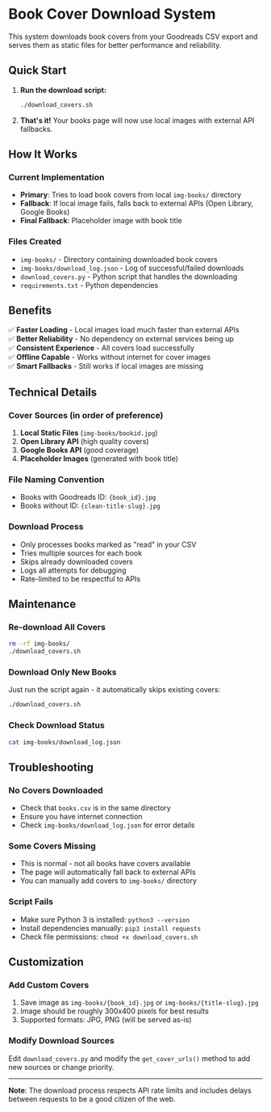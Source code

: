 # Book Cover Download System

This system downloads book covers from your Goodreads CSV export and serves them as static files for better performance and reliability.

## Quick Start

1. **Run the download script:**
   ```bash
   ./download_covers.sh
   ```

2. **That's it!** Your books page will now use local images with external API fallbacks.

## How It Works

### Current Implementation
- **Primary**: Tries to load book covers from local `img-books/` directory
- **Fallback**: If local image fails, falls back to external APIs (Open Library, Google Books)
- **Final Fallback**: Placeholder image with book title

### Files Created
- `img-books/` - Directory containing downloaded book covers
- `img-books/download_log.json` - Log of successful/failed downloads
- `download_covers.py` - Python script that handles the downloading
- `requirements.txt` - Python dependencies

## Benefits

✅ **Faster Loading** - Local images load much faster than external APIs  
✅ **Better Reliability** - No dependency on external services being up  
✅ **Consistent Experience** - All covers load successfully  
✅ **Offline Capable** - Works without internet for cover images  
✅ **Smart Fallbacks** - Still works if local images are missing  

## Technical Details

### Cover Sources (in order of preference)
1. **Local Static Files** (`img-books/bookid.jpg`)
2. **Open Library API** (high quality covers)
3. **Google Books API** (good coverage)
4. **Placeholder Images** (generated with book title)

### File Naming Convention
- Books with Goodreads ID: `{book_id}.jpg`
- Books without ID: `{clean-title-slug}.jpg`

### Download Process
- Only processes books marked as "read" in your CSV
- Tries multiple sources for each book
- Skips already downloaded covers
- Logs all attempts for debugging
- Rate-limited to be respectful to APIs

## Maintenance

### Re-download All Covers
```bash
rm -rf img-books/
./download_covers.sh
```

### Download Only New Books
Just run the script again - it automatically skips existing covers:
```bash
./download_covers.sh
```

### Check Download Status
```bash
cat img-books/download_log.json
```

## Troubleshooting

### No Covers Downloaded
- Check that `books.csv` is in the same directory
- Ensure you have internet connection
- Check `img-books/download_log.json` for error details

### Some Covers Missing
- This is normal - not all books have covers available
- The page will automatically fall back to external APIs
- You can manually add covers to `img-books/` directory

### Script Fails
- Make sure Python 3 is installed: `python3 --version`
- Install dependencies manually: `pip3 install requests`
- Check file permissions: `chmod +x download_covers.sh`

## Customization

### Add Custom Covers
1. Save image as `img-books/{book_id}.jpg` or `img-books/{title-slug}.jpg`
2. Image should be roughly 300x400 pixels for best results
3. Supported formats: JPG, PNG (will be served as-is)

### Modify Download Sources
Edit `download_covers.py` and modify the `get_cover_urls()` method to add new sources or change priority.

---

**Note**: The download process respects API rate limits and includes delays between requests to be a good citizen of the web.
